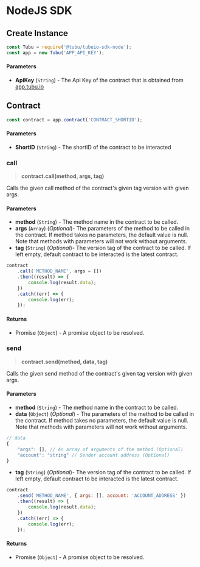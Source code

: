 # NodeJS SDK

## Create Instance

```js
const Tubu = require('@tubu/tubuio-sdk-node');
const app = new Tubu('APP_API_KEY');
```

#### Parameters

- **ApiKey** (`String`) - The Api Key of the contract that is obtained from [app.tubu.io](https://app.tubu.io)

## Contract

```js
const contract = app.contract('CONTRACT_SHORTID');
```

#### Parameters

- **ShortID** (`String`) - The shortID of the contract to be interacted


### call

> **contract.call(method, args, tag)**

Calls the given call method of the contract's given tag version with given args.

#### Parameters

- **method** (`String`) - The method name in the contract to be called.
- **args** (`Array`) (*Optional*)- The parameters of the method to be called in the contract. If method takes no parameters, the default value is null. Note that methods with parameters will not work without arguments.
- **tag** (`String`) (*Optional*)- The version tag of the contract to be called. If left empty, default contract to be interacted is the latest contract.

```js
contract
    .call('METHOD_NAME', args = [])
    .then((result) => {
        console.log(result.data);
    })
    .catch((err) => {
        console.log(err);
    });
```

#### Returns
- Promise (`Object`) - A promise object to be resolved.

### send
> **contract.send(method, data, tag)**

Calls the given send method of the contract's given tag version with given args.

#### Parameters
- **method** (`String`) - The method name in the contract to be called.
- **data** (`Object`) (*Optional*) - The parameters of the method to be called in the contract. If method takes no parameters, the default value is null. Note that methods with parameters will not work without arguments.
```js
// data
{
    "args": [], // An array of arguments of the method (Optional)
    "account": "string" // Sender account address (Optional)
}
```
- **tag** (`String`) (*Optional*)- The version tag of the contract to be called. If left empty, default contract to be interacted is the latest contract.

```js
contract
    .send('METHOD_NAME', { args: [], account: 'ACCOUNT_ADDRESS' })
    .then((result) => {
        console.log(result.data);
    })
    .catch((err) => {
        console.log(err);
    });
```

#### Returns
- Promise (`Object`) - A promise object to be resolved.